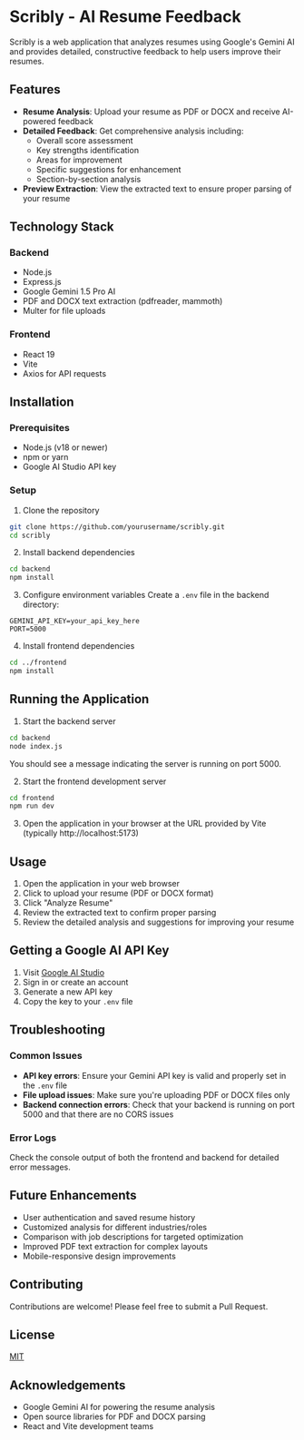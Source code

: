 # Scribly - AI Resume Feedback

Scribly is a web application that analyzes resumes using Google's Gemini AI and provides detailed, constructive feedback to help users improve their resumes.

## Features

- **Resume Analysis**: Upload your resume as PDF or DOCX and receive AI-powered feedback
- **Detailed Feedback**: Get comprehensive analysis including:
  - Overall score assessment
  - Key strengths identification
  - Areas for improvement
  - Specific suggestions for enhancement
  - Section-by-section analysis
- **Preview Extraction**: View the extracted text to ensure proper parsing of your resume

## Technology Stack

### Backend
- Node.js
- Express.js
- Google Gemini 1.5 Pro AI
- PDF and DOCX text extraction (pdfreader, mammoth)
- Multer for file uploads

### Frontend
- React 19
- Vite
- Axios for API requests

## Installation

### Prerequisites
- Node.js (v18 or newer)
- npm or yarn
- Google AI Studio API key

### Setup

1. Clone the repository
```bash
git clone https://github.com/yourusername/scribly.git
cd scribly
```

2. Install backend dependencies
```bash
cd backend
npm install
```

3. Configure environment variables
Create a `.env` file in the backend directory:
```
GEMINI_API_KEY=your_api_key_here
PORT=5000
```

4. Install frontend dependencies
```bash
cd ../frontend
npm install
```

## Running the Application

1. Start the backend server
```bash
cd backend
node index.js
```
You should see a message indicating the server is running on port 5000.

2. Start the frontend development server
```bash
cd frontend
npm run dev
```

3. Open the application in your browser at the URL provided by Vite (typically http://localhost:5173)

## Usage

1. Open the application in your web browser
2. Click to upload your resume (PDF or DOCX format)
3. Click "Analyze Resume"
4. Review the extracted text to confirm proper parsing
5. Review the detailed analysis and suggestions for improving your resume

## Getting a Google AI API Key

1. Visit [Google AI Studio](https://makersuite.google.com/app/apikey)
2. Sign in or create an account
3. Generate a new API key
4. Copy the key to your `.env` file

## Troubleshooting

### Common Issues

- **API key errors**: Ensure your Gemini API key is valid and properly set in the `.env` file
- **File upload issues**: Make sure you're uploading PDF or DOCX files only
- **Backend connection errors**: Check that your backend is running on port 5000 and that there are no CORS issues

### Error Logs

Check the console output of both the frontend and backend for detailed error messages.

## Future Enhancements

- User authentication and saved resume history
- Customized analysis for different industries/roles
- Comparison with job descriptions for targeted optimization
- Improved PDF text extraction for complex layouts
- Mobile-responsive design improvements

## Contributing

Contributions are welcome! Please feel free to submit a Pull Request.

## License

[MIT](LICENSE)

## Acknowledgements

- Google Gemini AI for powering the resume analysis
- Open source libraries for PDF and DOCX parsing
- React and Vite development teams